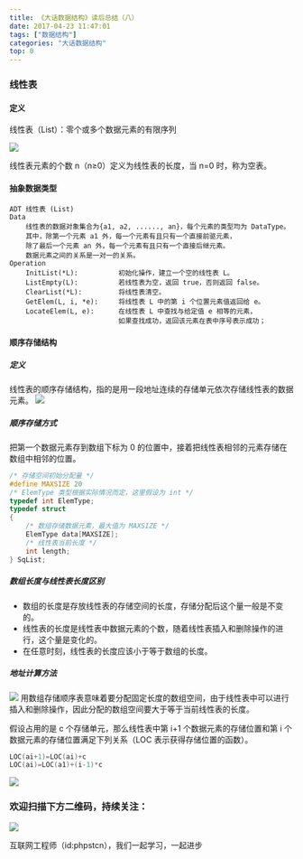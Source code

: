 ```yaml
---
title: 《大话数据结构》读后总结（八）
date: 2017-04-23 11:47:01
tags: ["数据结构"]
categories: "大话数据结构"
top: 0
---
```


### 线性表

#### 定义

线性表（List）：零个或多个数据元素的有限序列

![](http://ww1.sinaimg.cn/large/a616b9a4gy1g4y0g27lt3j20w003vaa1.jpg)

线性表元素的个数 n（n≥0）定义为线性表的长度，当 n=0 时，称为空表。

#### 抽象数据类型

```
ADT 线性表 (List)
Data
    线性表的数据对象集合为{a1, a2, ......, an}，每个元素的类型均为 DataType。
    其中，除第一个元素 a1 外，每一个元素有且只有一个直接前驱元素，
    除了最后一个元素 an 外，每一个元素有且只有一个直接后继元素。
    数据元素之间的关系是一对一的关系。
Operation
    InitList(*L):          初始化操作，建立一个空的线性表 L。
    ListEmpty(L):          若线性表为空，返回 true，否则返回 false。
    ClearList(*L):         将线性表清空。
    GetElem(L, i, *e):     将线性表 L 中的第 i 个位置元素值返回给 e。
    LocateElem(L, e):      在线性表 L 中查找与给定值 e 相等的元素，
                           如果查找成功，返回该元素在表中序号表示成功；
```

#### 顺序存储结构

##### 定义

线性表的顺序存储结构，指的是用一段地址连续的存储单元依次存储线性表的数据元素。
![](http://ww1.sinaimg.cn/large/a616b9a4gy1g4y0gcjxgnj20w003vaa1.jpg)

##### 顺序存储方式

把第一个数据元素存到数组下标为 0 的位置中，接着把线性表相邻的元素存储在数组中相邻的位置。

```c
/* 存储空间初始分配量 */
#define MAXSIZE 20
/* ElemType 类型根据实际情况而定，这里假设为 int */
typedef int ElemType;
typedef struct
{
    /* 数组存储数据元素，最大值为 MAXSIZE */
    ElemType data[MAXSIZE];
    /* 线性表当前长度 */
    int length;
} SqList;
```

##### 数组长度与线性表长度区别

- 数组的长度是存放线性表的存储空间的长度，存储分配后这个量一般是不变的。
- 线性表的长度是线性表中数据元素的个数，随着线性表插入和删除操作的进行，这个量是变化的。
- 在任意时刻，线性表的长度应该小于等于数组的长度。

##### 地址计算方法

![](http://ww1.sinaimg.cn/large/a616b9a4gy1g4y0gptseaj20w0099mx7.jpg)
用数组存储顺序表意味着要分配固定长度的数组空间，由于线性表中可以进行插入和删除操作，因此分配的数组空间要大于等于当前线性表的长度。

假设占用的是 c 个存储单元，那么线性表中第 i+1 个数据元素的存储位置和第 i 个数据元素的存储位置满足下列关系（LOC 表示获得存储位置的函数）。

```c
LOC(ai+1)=LOC(ai)+c
LOC(ai)=LOC(a1)+(i-1)*c
```

![](http://ww1.sinaimg.cn/large/a616b9a4gy1g4y0gzv83uj20w007mdfr.jpg)

### 欢迎扫描下方二维码，持续关注：

![](https://ww1.sinaimg.cn/large/a616b9a4gy1g4xzv954a4j20760763yo.jpg)

互联网工程师（id:phpstcn），我们一起学习，一起进步
